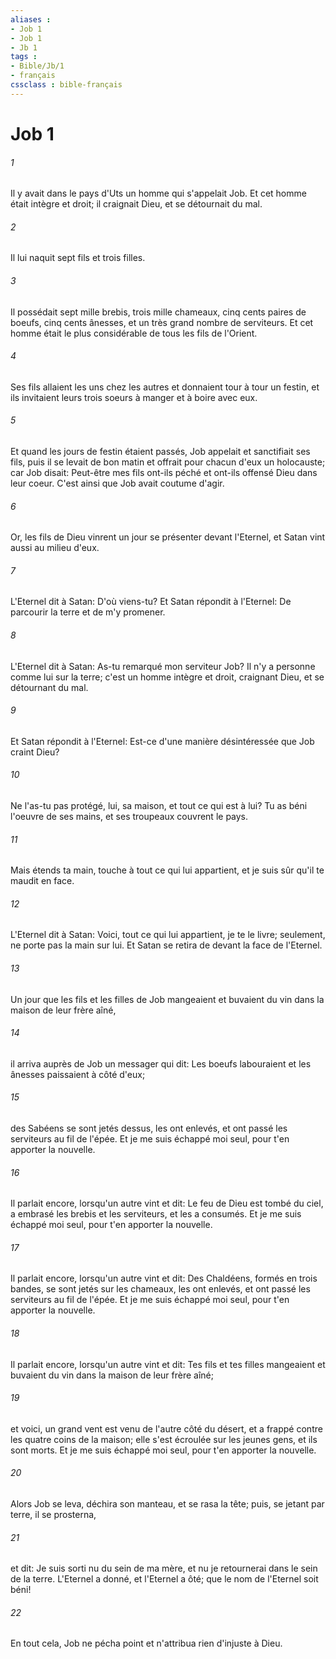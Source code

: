 ```yaml
---
aliases : 
- Job 1
- Job 1
- Jb 1
tags : 
- Bible/Jb/1
- français
cssclass : bible-français
---
```


# Job 1

###### 1
Il y avait dans le pays d'Uts un homme qui s'appelait Job. Et cet homme était intègre et droit; il craignait Dieu, et se détournait du mal.
###### 2
Il lui naquit sept fils et trois filles.
###### 3
Il possédait sept mille brebis, trois mille chameaux, cinq cents paires de boeufs, cinq cents ânesses, et un très grand nombre de serviteurs. Et cet homme était le plus considérable de tous les fils de l'Orient.
###### 4
Ses fils allaient les uns chez les autres et donnaient tour à tour un festin, et ils invitaient leurs trois soeurs à manger et à boire avec eux.
###### 5
Et quand les jours de festin étaient passés, Job appelait et sanctifiait ses fils, puis il se levait de bon matin et offrait pour chacun d'eux un holocauste; car Job disait: Peut-être mes fils ont-ils péché et ont-ils offensé Dieu dans leur coeur. C'est ainsi que Job avait coutume d'agir.
###### 6
Or, les fils de Dieu vinrent un jour se présenter devant l'Eternel, et Satan vint aussi au milieu d'eux.
###### 7
L'Eternel dit à Satan: D'où viens-tu? Et Satan répondit à l'Eternel: De parcourir la terre et de m'y promener.
###### 8
L'Eternel dit à Satan: As-tu remarqué mon serviteur Job? Il n'y a personne comme lui sur la terre; c'est un homme intègre et droit, craignant Dieu, et se détournant du mal.
###### 9
Et Satan répondit à l'Eternel: Est-ce d'une manière désintéressée que Job craint Dieu?
###### 10
Ne l'as-tu pas protégé, lui, sa maison, et tout ce qui est à lui? Tu as béni l'oeuvre de ses mains, et ses troupeaux couvrent le pays.
###### 11
Mais étends ta main, touche à tout ce qui lui appartient, et je suis sûr qu'il te maudit en face.
###### 12
L'Eternel dit à Satan: Voici, tout ce qui lui appartient, je te le livre; seulement, ne porte pas la main sur lui. Et Satan se retira de devant la face de l'Eternel.
###### 13
Un jour que les fils et les filles de Job mangeaient et buvaient du vin dans la maison de leur frère aîné,
###### 14
il arriva auprès de Job un messager qui dit: Les boeufs labouraient et les ânesses paissaient à côté d'eux;
###### 15
des Sabéens se sont jetés dessus, les ont enlevés, et ont passé les serviteurs au fil de l'épée. Et je me suis échappé moi seul, pour t'en apporter la nouvelle.
###### 16
Il parlait encore, lorsqu'un autre vint et dit: Le feu de Dieu est tombé du ciel, a embrasé les brebis et les serviteurs, et les a consumés. Et je me suis échappé moi seul, pour t'en apporter la nouvelle.
###### 17
Il parlait encore, lorsqu'un autre vint et dit: Des Chaldéens, formés en trois bandes, se sont jetés sur les chameaux, les ont enlevés, et ont passé les serviteurs au fil de l'épée. Et je me suis échappé moi seul, pour t'en apporter la nouvelle.
###### 18
Il parlait encore, lorsqu'un autre vint et dit: Tes fils et tes filles mangeaient et buvaient du vin dans la maison de leur frère aîné;
###### 19
et voici, un grand vent est venu de l'autre côté du désert, et a frappé contre les quatre coins de la maison; elle s'est écroulée sur les jeunes gens, et ils sont morts. Et je me suis échappé moi seul, pour t'en apporter la nouvelle.
###### 20
Alors Job se leva, déchira son manteau, et se rasa la tête; puis, se jetant par terre, il se prosterna,
###### 21
et dit: Je suis sorti nu du sein de ma mère, et nu je retournerai dans le sein de la terre. L'Eternel a donné, et l'Eternel a ôté; que le nom de l'Eternel soit béni!
###### 22
En tout cela, Job ne pécha point et n'attribua rien d'injuste à Dieu.
